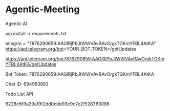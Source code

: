 # Agentic-Meeting
Agentic AI

pip install -r requirements.txt

<!-- 
langchain==0.3.13
langchain-core==0.3.28
langchain-community==0.3.13
langchain-openai==0.2.14 -->



telegrm = "7876290659:AAGlRjPbJtWWVAvRAvOrgkTGKmYFBL4AtKA"
https://api.telegram.org/bot<YOUR_BOT_TOKEN>/getUpdates


https://api.telegram.org/bot7876290659:AAGlRjPbJtWWVAvRAvOrgkTGKmYFBL4AtKA/getUpdates


Bot Token: 7876290659:AAGlRjPbJtWWVAvRAvOrgkTGKmYFBL4AtKA
<!-- Chat ID: 854883592 -->
Chat ID: 694953883


Todo List API

6228c8f9a29a19f2dd0cbb93e9c7e2f528363088


